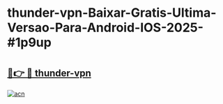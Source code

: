 # thunder-vpn-Baixar-Gratis-Ultima-Versao-Para-Android-IOS-2025-#1p9up

# <h2><a href="https://ainizakaria.my?title=thunder-vpn&ref=24M">🔗👉 🔴 thunder-vpn</a></h2>

[![acn](https://github.com/user-attachments/assets/0f9c940e-d8b0-45ae-aac7-cd30a18b3e1c)](https://ainizakaria.my?title=thunder-vpn&ref=24M)

